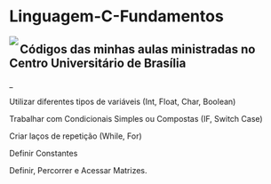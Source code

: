 # Linguagem-C-Fundamentos
<img align="left" src="https://institucional.uniceub.br/hubfs/BrandCenter/img/logo-ceub-mono-chapada.png">


<h2>Códigos das minhas aulas ministradas <b>no Centro Universitário de Brasília</b>  </h2>
<div> _ </div>






Utilizar diferentes tipos de variáveis (Int, Float, Char, Boolean)
    

Trabalhar com Condicionais Simples ou Compostas (IF, Switch Case)


Criar laços de repetição (While, For)
    

Definir Constantes


Definir, Percorrer e Acessar Matrizes. 

